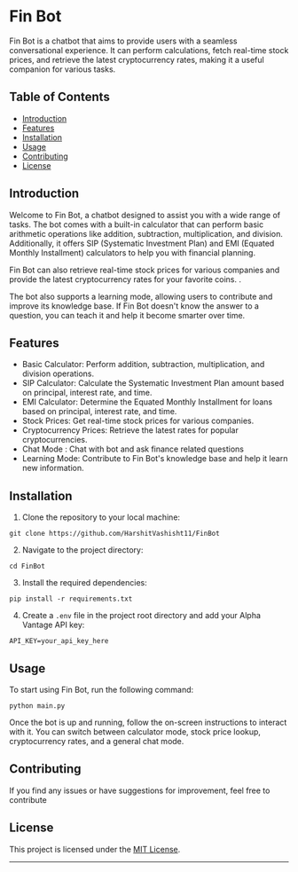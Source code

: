 # Fin Bot

Fin Bot is a chatbot that aims to provide users with a seamless conversational experience. It can perform calculations, fetch real-time stock prices, and retrieve the latest cryptocurrency rates, making it a useful companion for various tasks.

## Table of Contents
- [Introduction](#introduction)
- [Features](#features)
- [Installation](#installation)
- [Usage](#usage)
- [Contributing](#contributing)
- [License](#license)

## Introduction

Welcome to Fin Bot, a chatbot designed to assist you with a wide range of tasks. The bot comes with a built-in calculator that can perform basic arithmetic operations like addition, subtraction, multiplication, and division. Additionally, it offers SIP (Systematic Investment Plan) and EMI (Equated Monthly Installment) calculators to help you with financial planning.

Fin Bot can also retrieve real-time stock prices for various companies and provide the latest cryptocurrency rates for your favorite coins. .

The bot also supports a learning mode, allowing users to contribute and improve its knowledge base. If Fin Bot doesn't know the answer to a question, you can teach it and help it become smarter over time.

## Features

- Basic Calculator: Perform addition, subtraction, multiplication, and division operations.
- SIP Calculator: Calculate the Systematic Investment Plan amount based on principal, interest rate, and time.
- EMI Calculator: Determine the Equated Monthly Installment for loans based on principal, interest rate, and time.
- Stock Prices: Get real-time stock prices for various companies.
- Cryptocurrency Prices: Retrieve the latest rates for popular cryptocurrencies.
- Chat Mode : Chat with bot and ask finance related questions
- Learning Mode: Contribute to Fin Bot's knowledge base and help it learn new information.

## Installation

1. Clone the repository to your local machine:

```
git clone https://github.com/HarshitVashisht11/FinBot
```

2. Navigate to the project directory:

```
cd FinBot
```

3. Install the required dependencies:

```
pip install -r requirements.txt
```

4. Create a `.env` file in the project root directory and add your Alpha Vantage API key:

```
API_KEY=your_api_key_here
```

## Usage

To start using Fin Bot, run the following command:

```
python main.py
```

Once the bot is up and running, follow the on-screen instructions to interact with it. You can switch between calculator mode, stock price lookup, cryptocurrency rates, and a general chat mode.

## Contributing

If you find any issues or have suggestions for improvement, feel free to contribute

## License

This project is licensed under the [MIT License](LICENSE). 

---
